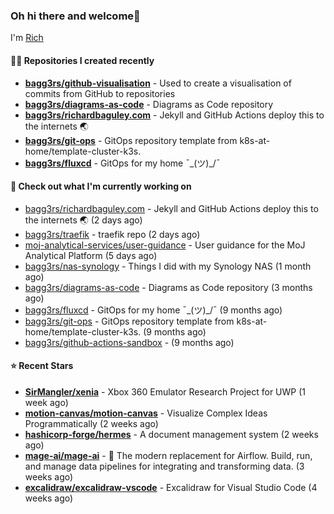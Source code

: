 ### Oh hi there and welcome👋

I'm [Rich](https://richardbaguley.com/about)

#### 👨‍💻 Repositories I created recently
- **[bagg3rs/github-visualisation](https://github.com/bagg3rs/github-visualisation)** - Used to create a visualisation of commits from GitHub to repositories
- **[bagg3rs/diagrams-as-code](https://github.com/bagg3rs/diagrams-as-code)** - Diagrams as Code repository
- **[bagg3rs/richardbaguley.com](https://github.com/bagg3rs/richardbaguley.com)** - Jekyll and GitHub Actions deploy this to the internets 🌏
- **[bagg3rs/git-ops](https://github.com/bagg3rs/git-ops)** - GitOps repository template from k8s-at-home/template-cluster-k3s.
- **[bagg3rs/fluxcd](https://github.com/bagg3rs/fluxcd)** - GitOps for my home ¯\_(ツ)_/¯ 

#### 👷 Check out what I'm currently working on

- [bagg3rs/richardbaguley.com](https://github.com/bagg3rs/richardbaguley.com) - Jekyll and GitHub Actions deploy this to the internets 🌏 (2 days ago)
- [bagg3rs/traefik](https://github.com/bagg3rs/traefik) - traefik repo (2 days ago)
- [moj-analytical-services/user-guidance](https://github.com/moj-analytical-services/user-guidance) - User guidance for the MoJ Analytical Platform (5 days ago)
- [bagg3rs/nas-synology](https://github.com/bagg3rs/nas-synology) - Things I did with my Synology NAS (1 month ago)
- [bagg3rs/diagrams-as-code](https://github.com/bagg3rs/diagrams-as-code) - Diagrams as Code repository (3 months ago)
- [bagg3rs/fluxcd](https://github.com/bagg3rs/fluxcd) - GitOps for my home ¯\_(ツ)_/¯  (9 months ago)
- [bagg3rs/git-ops](https://github.com/bagg3rs/git-ops) - GitOps repository template from k8s-at-home/template-cluster-k3s. (9 months ago)
- [bagg3rs/github-actions-sandbox](https://github.com/bagg3rs/github-actions-sandbox) -  (9 months ago)

#### ⭐ Recent Stars


- **[SirMangler/xenia](https://github.com/SirMangler/xenia)** - Xbox 360 Emulator Research Project for UWP (1 week ago)
- **[motion-canvas/motion-canvas](https://github.com/motion-canvas/motion-canvas)** - Visualize Complex Ideas Programmatically (2 weeks ago)
- **[hashicorp-forge/hermes](https://github.com/hashicorp-forge/hermes)** - A document management system (2 weeks ago)
- **[mage-ai/mage-ai](https://github.com/mage-ai/mage-ai)** - 🧙 The modern replacement for Airflow. Build, run, and manage data pipelines for integrating and transforming data. (3 weeks ago)
- **[excalidraw/excalidraw-vscode](https://github.com/excalidraw/excalidraw-vscode)** - Excalidraw for Visual Studio Code (4 weeks ago)
